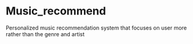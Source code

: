 # Music_recommend
Personalized music recommendation system that focuses on user more rather than the genre and artist 
